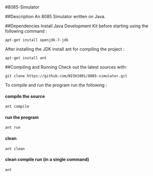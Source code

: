 #8085-Simulator

##Description
An 8085 Simulator written on Java.

##Dependencies
Install Java Development Kit before starting using the following command :

    apt-get install openjdk-7-jdk

After installing the JDK install ant for compiling the project :

    apt-get install ant

##Compiling and Running
Check out the latest sources with:

    git clone https://github.com/NISH1001/8085-simulator.git

To compile and run the program run the following :
#### compile the source

    ant compile
    
#### run the program

    ant run
    
#### clean

    ant clean
    
#### clean compile run (in a single command)
    ant
    

